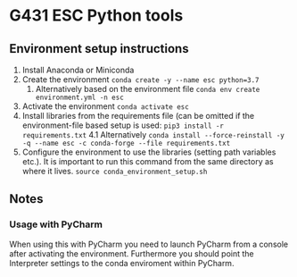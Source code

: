 # G431 ESC Python tools

## Environment setup instructions

1. Install Anaconda or Miniconda
2. Create the environment `conda create -y --name esc python=3.7`
     1. Alternatively based on the environment file
     `conda env create environment.yml -n esc`
3. Activate the environment
`conda activate esc`
4. Install libraries from the requirements file (can be omitted if the environment-file based setup is used: `pip3 install -r requirements.txt`
    4.1 Alternatively `conda install --force-reinstall -y -q --name esc -c conda-forge --file requirements.txt`
5. Configure the environment to use the libraries (setting path variables etc.). It is important to run this command from the same directory as where it lives.
`source conda_environment_setup.sh`


## Notes

### Usage with PyCharm
When using this with PyCharm you need to launch PyCharm from a console after activating the environment. Furthermore you should point the Interpreter settings to the conda enviroment within PyCharm.